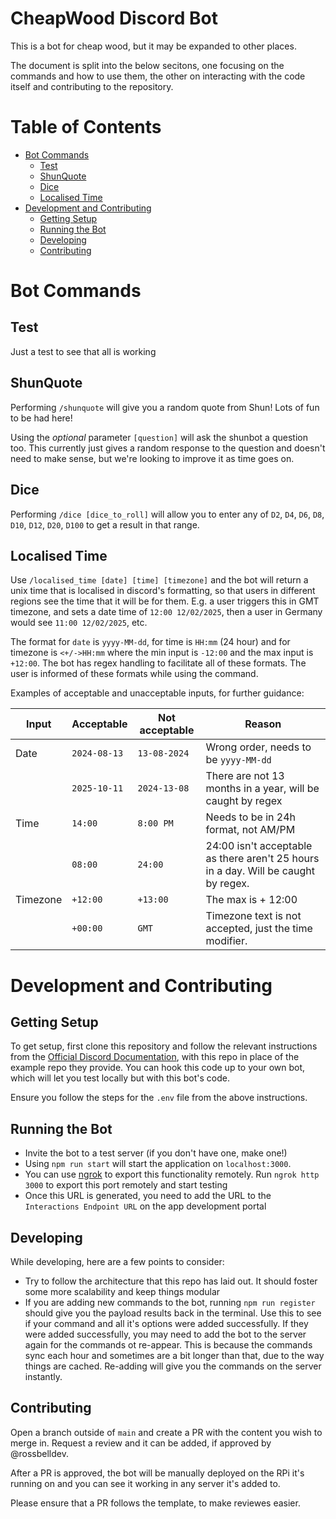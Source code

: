 # CheapWood Discord Bot 
This is a bot for cheap wood, but it may be expanded to other places. 

The document is split into the below secitons, one focusing on the commands and how to use them, the other on interacting with the code itself and contributing to the repository.

# Table of Contents 
- [Bot Commands](#bot-commands)
    - [Test](#test)
    - [ShunQuote](#shunquote)
    - [Dice](#dice)
    - [Localised Time](#localised-time)
- [Development and Contributing](#development-and-contributing)
    - [Getting Setup](#getting-setup)
    - [Running the Bot](#running-the-bot)
    - [Developing](#developing)
    - [Contributing](#contributing)


# Bot Commands 

## Test
Just a test to see that all is working

## ShunQuote
Performing `/shunquote` will give you a random quote from Shun! Lots of fun to be had here!

Using the *optional* parameter `[question]` will ask the shunbot a question too. This currently just gives a random response to the question and doesn't need to make sense, but we're looking to improve it as time goes on. 

## Dice 
Performing `/dice [dice_to_roll]` will allow you to enter any of `D2`, `D4`, `D6`, `D8`, `D10`, `D12`, `D20`, `D100` to get a result in that range. 

## Localised Time
Use `/localised_time [date] [time] [timezone]` and the bot will return a unix time that is localised in discord's formatting, so that users in different regions see the time that it will be for them. E.g. a user triggers this in GMT timezone, and sets a date time of `12:00 12/02/2025`, then a user in Germany would see `11:00 12/02/2025`, etc. 

The format for `date` is `yyyy-MM-dd`, for time is `HH:mm` (24 hour) and for timezone is `<+/->HH:mm` where the min input is `-12:00` and the max input is `+12:00`. The bot has regex handling to facilitate all of these formats. The user is informed of these formats while using the command. 

Examples of acceptable and unacceptable inputs, for further guidance: 

| Input     | Acceptable    | Not acceptable    | Reason                                                                                |
| --        | --            | --                | --                                                                                    |   
| Date      | `2024-08-13`  | `13-08-2024`      | Wrong order, needs to be `yyyy-MM-dd`                                                 |
|           | `2025-10-11`  | `2024-13-08`      | There are not 13 months in a year, will be caught by regex                            | 
| Time      | `14:00`       | `8:00 PM`         | Needs to be in 24h format, not AM/PM                                                  |
|           | `08:00`       | `24:00`           | 24:00 isn't acceptable as there aren't 25 hours in a day. Will be caught by regex.    | 
| Timezone  | `+12:00`      | `+13:00`          | The max is + 12:00                                                                    | 
|           | `+00:00`      | `GMT`             | Timezone text is not accepted, just the time modifier.                                |      

# Development and Contributing 

## Getting Setup
To get setup, first clone this repository and follow the relevant instructions from the [Official Discord Documentation](https://discord.com/developers/docs/quick-start/getting-started), with this repo in place of the example repo they provide. You can hook this code up to your own bot, which will let you test locally but with this bot's code.

Ensure you follow the steps for the `.env` file from the above instructions.  

## Running the Bot 
- Invite the bot to a test server (if you don't have one, make one!)
- Using `npm run start` will start the application on `localhost:3000`. 
- You can use [ngrok](https://ngrok.com/) to export this functionality remotely. Run `ngrok http 3000` to export this port remotely and start testing
- Once this URL is generated, you need to add the URL to the `Interactions Endpoint URL` on the app development portal

## Developing
While developing, here are a few points to consider:
- Try to follow the architecture that this repo has laid out. It should foster some more scalability and keep things modular
- If you are adding new commands to the bot, running `npm run register` should give you the payload results back in the terminal. Use this to see if your command and all it's options were added successfully. If they were added successfully, you may need to add the bot to the server again for the commands ot re-appear. This is because the commands sync each hour and sometimes are a bit longer than that, due to the way things are cached. Re-adding will give you the commands on the server instantly.   

## Contributing
Open a branch outside of `main` and create a PR with the content you wish to merge in. Request a review and it can be added, if approved by @rossbelldev.

After a PR is approved, the bot will be manually deployed on the RPi it's running on and you can see it working in any server it's added to. 

Please ensure that a PR follows the template, to make reviewes easier. 
